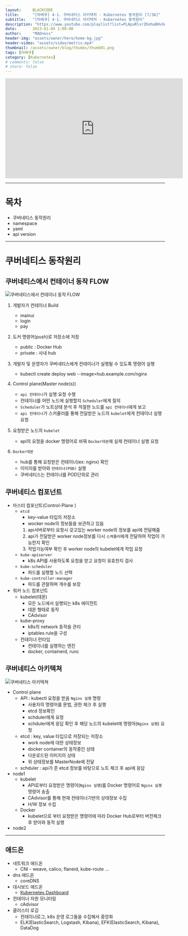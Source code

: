```yaml
---
layout:     BLACKCODE
title:      "[따배쿠] 4-1. 쿠버네티스 아키텍처 - Kubernetes 동작원리 [7/36]"
subtitle:   "[따배쿠] 4-1. 쿠버네티스 아키텍처 - Kubernetes 동작원리"
description: "https://www.youtube.com/playlist?list=PLApuRlvrZKohaBHvXAOhUD-RxD0uQ3z0c"
date:       2023-01-04 1:00:00
author:     "MADness"
header-img: "assets/owner/hero/home-bg.jpg"
header-video: "assets/video/metrix.mp4"
thumbnail: /assets/owner/blog/thumbs/thumb01.png
tags: [따배쿠]
category: [Kubernetes]
# comments: false
# share: false
---
```


<iframe width="560" height="315" src="https://www.youtube.com/embed/Iue9TC13vPQ?list=PLApuRlvrZKohaBHvXAOhUD-RxD0uQ3z0c" title="[따배쿠] 4-1. 쿠버네티스 아키텍처 - Kubernetes 동작원리" frameborder="0" allow="accelerometer; autoplay; clipboard-write; encrypted-media; gyroscope; picture-in-picture; web-share" allowfullscreen></iframe>

---

# 목차
- 쿠버네티스 동작원리
- namespace
- yaml
- api version

---

# 쿠버네티스 동작원리
## 쿠버네티스에서 컨테이너 동작 FLOW
![쿠버네티스에서 컨테이너 동작 FLOW](https://github.com/IIBlackCode/IIBlackCode.github.io/blob/master/_posts/Category/Kubernetes/TTABAE-LEARN/img/06/01.png?raw=true)

1. 개발자가 컨테이너 Build
    - mainui
    - login
    - pay

2. 도커 명령어(push)로 저장소에 저장
    - public : Docker Hub
    - private : 사내 hub

3. 개발자 및 운영자가 쿠버네티스에게 컨테이너가 실행될 수 있도록 명령어 실행
    - kubectl create deploy web --image=hub.example.com/nginx

4. Control plane(Master node(s))
    - `api 컨테이너`가 실행 요청 수행
    - 컨테이너를 어떤 노드에 실행할지 `Scheduler`에게 질의
    - `Scheduler`가 노트상태 분석 후 적절한 노드를 `api 컨테이너`에게 보고
    - `api 컨테이너`가 스커쥴러를 통해 전달받은 노드의 `kubelet`에게 컨테이너 실행 요청

5. 요청받은 노드의 `kubelet`
    - api의 요청을 docker 명령어로 바꿔 `Docker데몬`에 실제 컨테이너 실행 요청

6. `Docker데몬`
    - hub를 통해 요청받은 컨테이너(ex: nginx) 확인
    - 이미지를 받아와 `컨테이너(POD)` 실행
    - 쿠버네티스는 컨테이너를 POD단위로 관리

## 쿠버네티스 컴포넌트
- 마스터 컴포넌트(Control-Plane )
    - `etcd`
        - key-value 타입의 저장소
        - wocker node의 정보들을 보관하고 있음
        1. api서버로부터 요청시 갖고있는 worker node의 정보를 api에 전달해줌
        2. api가 전달받은 worker node정보를 다시 `스케쥴러`에게 전달하여 작업이 가능한지 확인
        3. 작업가능여부 확인 후 worker node의 kubelet에게 작업 요청
    - `kube-apiserver`
        - k8s API를 사용하도록 요청을 받고 요청이 유효한지 검사
    - `kube-scheduler`
        - 파드를 실행할 노드 선택
    - `kube-controller-manager`
        - 파드를 관찰하며 개수를 보장
- 워커 노드 컴포넌트
    - kubelet(데몬)
        - 모든 노드에서 실행되는 k8s 에이전트
        - 데몬 형태로 동작
        - CAdvisor 
    - kube-proxy
        - k8s의 network 동작을 관리
        - iptables rule을 구성
    - 컨테이너 런타임
        - 컨테이너를 실행하는 엔진
        - docker, containerd, runc

## 쿠버네티스 아키텍쳐
![쿠버네티스 아키텍쳐](https://raw.githubusercontent.com/IIBlackCode/IIBlackCode.github.io/master/_posts/Category/Kubernetes/TTABAE-LEARN/img/06/02.png)
- Control plane
    - API : kubectl 요청을 받음 `Nginx 실행` 명령
        - 사용자의 명령어를 문법, 권한 체크 후 실행
        - etcd 정보확인
        - schduler에게 요청
        - schduler에게 응답 확인 후 해당 노드의 kubelet에 명령어(`Nginx 실행`) 요청
    - etcd : key, value 타입으로 저장되는 저장소
        - work node에 대한 상태정보
        - docker container의 동작중인 상태
        - 다운로드된 이미지의 상태
        - 위 상태정보를 MasterNode에 전달
    - schduler : api가 준 etcd 정보를 바탕으로 노트 체크 후 api에 응답
- node1
    - kubelet
        - API로부터 요청받은 명령어(`Nginx 실행`)를 Docker 명령어로 `Nginx 실행`명령어 송출
        - CAdvisor를 통해 현재 컨테이너기반의 상태정보 수집
        - H/W 정보 수집
    - Docker
        - kubelet으로 부터 요청받은 명령어에 따라 Docker Hub로부터 버전체크 후 받아와 동작 실행
- node2

---

## 애드온
- 네트워크 애드온
    - CNI - weave, calico, flaneid, kube-route ...
- dns 애드온
    - coreDNS
- 대시보드 애드온
    - [Kubernetes Dashboard](https://kubernetes.io/docs/tasks/access-application-cluster/web-ui-dashboard/)
- 컨테이너 자원 모니터링
    - cAdvisor
- 클러스터 로깅
    - 컨테이너로그, k8s 운영 로그들을 수집해서 중앙화
    - ELK(ElasticSearch, Logstash, Kibana), EFK(ElasticSearch, Kibana), DataDog
